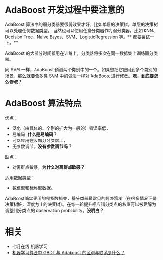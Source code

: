

# AdaBoost 开发过程中要注意的


AdaBoost 算法中的弱分类器要很弱效果才好，比如单层的决策树，单层的决策树可以处理任何数据类型。 当然也可以使用任意分类器作为弱分类器，比如 KNN、Decision Tree、Naive Bayes、SVM、LogisticRegression 等。** 都要尝试一下。**

AdaBoost 的大部分时间都用在训练上，分类器将多次在同一数据集上训练弱分类器。

同 SVM 一样，AdaBoost 预测两个类别中的一个。如果想把它应用到多个类别的场景，那么就要像多类 SVM 中的做法一样对 AdaBoost 进行修改。**嗯，到底要怎么修改？**


# AdaBoost 算法特点


优点：

- 泛化（由具体的、个别的扩大为一般的）错误率低，
- 易编码  **什么是易编码？**
- 可以应用在大部分分类器上，
- 无参数调节。**没有参数调节吗？**


缺点：

- 对离群点敏感。**为什么对离群点敏感？**

适用数据类型：

- 数值型和标称型数据。



AdaBoost确实采用的是指数损失，基分类器最常见的是决策树（在很多情况下是决策树桩，深度为 1 的决策树）。在每一轮提升相应错分类点的权重可以被理解为调整错分类点的 observation probability。**没明白？**





# 相关

- 七月在线 机器学习
- [机器学习算法中 GBDT 与 Adaboost 的区别与联系是什么？](https://www.zhihu.com/question/54626685)
